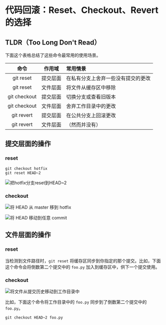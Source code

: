 # 代码回滚：Reset、Checkout、Revert 的选择

## TLDR（Too Long Don't Read）

下面这个表格总结了这些命令最常用的使用场景。

| 命令 | 作用域 | 常用情景 |
| :-: | :-: | :- |
| git reset | 提交层面 | 在私有分支上舍弃一些没有提交的更改 |
| git reset | 文件层面 | 将文件从缓存区中移除 |
| git checkout | 提交层面 | 切换分支或查看旧版本 |
| git checkout | 文件层面 | 舍弃工作目录中的更改 |
| git revert | 提交层面 | 在公共分支上回滚更改 |
| git revert | 文件层面 | （然而并没有） |

## 提交层面的操作

### reset

```
git checkout hotfix
git reset HEAD~2
```

![把hotfix分支reset到HEAD~2](https://wac-cdn.atlassian.com/dam/jcr:4c7d368e-6e40-4f82-a315-1ed11316cf8b/02-updated.png)

### checkout

![将 HEAD 从 master 移到 hotfix](https://wac-cdn.atlassian.com/dam/jcr:607f1b83-ee7d-494a-b7e2-338d810059fb/04-updated.png)

![将 HEAD 移动到任意 commit](https://wac-cdn.atlassian.com/dam/jcr:3034be0a-fc7b-4c64-b9cd-3ebc8abf3833/05.svg)

## 文件层面的操作

### reset

当检测到文件路径时，`git reset` 将缓存区同步到你指定的那个提交。比如，下面这个命令会将倒数第二个提交中的 `foo.py` 加入到缓存区中，供下一个提交使用。

### checkout

![将文件从提交历史移动到工作目录中](https://wac-cdn.atlassian.com/dam/jcr:cc252fc0-fc76-4740-8458-9c0d7af94bca/08.svg)

比如，下面这个命令将工作目录中的 `foo.py` 同步到了倒数第二个提交中的 `foo.py`。

```
git checkout HEAD~2 foo.py
```
